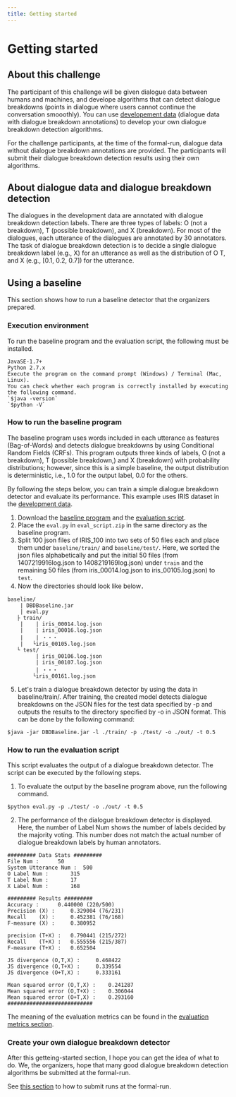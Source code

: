 ```yaml
---
title: Getting started
---
```


# Getting started

## About this challenge

The participant of this challenge will be given dialogue data between humans and machines, and develope algorithms that can detect 
dialogue breakdowns (points in dialogue where users cannot continue the conversation smooothly). You can use [developement data](datasets) (dialogue data
with dialogue breakdown annotations) to develop your own dialogue breakdown detection algorithms.

For the challenge participants, at the time of the formal-run, dialogue data without dialogue breakdown annotations are provided.
The participants will submit their dialogue breakdown detection results using their own algorithms.

## About dialogue data and dialogue breakdown detection

The dialogues in the development data are annotated with dialogue breakdown detection labels. There are three types of labels:
O (not a breakdown), T (possible breakdown), and X (breakdown). For most of the dialogues, each utterance of the dialogues are annotated by 30 annotators.
The task of dialogue breakdown detection is to decide a single dialogue breakdown label (e.g., X) for an utterance as well as the distribution of O T, and X
(e.g., [0.1, 0.2, 0.7]) for the utterance.

## Using a baseline

This section shows how to run a baseline detector that the organizers prepared.

### Execution environment

To run the baseline program and the evaluation script, the following must be installed.

~~~~
JavaSE-1.7+
Python 2.7.x
Execute the program on the command prompt (Windows) / Terminal (Mac, Linux). 
You can check whether each program is correctly installed by executing the following command.  
`$java -version`  
`$python -V`
~~~~

### How to run the baseline program

The baseline program uses words included in each utterance as features (Bag-of-Words) and detects dialogue breakdowns by using Conditional Random Fields (CRFs).
This program outputs three kinds of labels, O (not a breakdown), T (possible breakdown,) and X (breakdown) with probability distributions; however,
since this is a simple baseline, the output distribution is deterministic, i.e., 1.0 for the output label, 0.0 for the others.

By following the steps below, you can train a simple dialogue breakdown detector and evaluate its performance. This example uses IRIS dataset in
the [development data](datasets).

1. Download the [baseline program](https://dbd-challenge.github.io/dbdc3/) and the [evaluation script](https://dbd-challenge.github.io/dbdc3/).
2. Place the `eval.py` in `eval_script.zip` in the same directory as the baseline program.
3. Split 100 json files of IRIS_100 into two sets of 50 files each and place them under `baseline/train/` and `baseline/test/`.
   Here, we sorted the json files alphabetically and put the initial 50 files (from 1407219916log.json to 1408219169log.json) under `train` and
   the remaining 50 files (from iris_00014.log.json to iris_00105.log.json) to `test`.
4. Now the directories should look like below．
~~~~
baseline/
    | DBDBaseline.jar 
    | eval.py
   ├ train/
    |    | iris_00014.log.json
    |    | iris_00016.log.json
    |    | ・・・
    |   └iris_00105.log.json
   └ test/
         | iris_00106.log.json
         | iris_00107.log.json
         | ・・・
        └iris_00161.log.json
~~~~
5. Let's train a dialogue breakdown detector by using the data in baseline/train/. After training,
the created model detects dialogue breakdowns on the JSON files for the test data
specified by -p and outputs the results to the directory specified by -o in JSON format. This can be
done by the following command:

`$java -jar DBDBaseline.jar -l ./train/ -p ./test/ -o ./out/ -t 0.5`

### How to run the evaluation script

This script evaluates the output of a dialogue breakdown detector. The script can be executed by the following steps.

1. To evaluate the output by the baseline program above, run the following command.

`$python eval.py -p ./test/ -o ./out/ -t 0.5`

2. The performance of the dialogue breakdown detector is displayed. Here, the number of Label Num shows the
number of labels decided by the majority voting. This number does not match the actual number of dialogue breakdown
labels by human annotators.
~~~~
######### Data Stats #########
File Num : 		50
System Utterance Num : 	500
O Label Num : 		315
T Label Num : 		17
X Label Num : 		168

######### Results #########
Accuracy : 		0.440000 (220/500)
Precision (X) : 	0.329004 (76/231)
Recall    (X) : 	0.452381 (76/168)
F-measure (X) : 	0.380952

precision (T+X) : 	0.790441 (215/272)
Recall    (T+X) : 	0.555556 (215/387)
F-measure (T+X) : 	0.652504

JS divergence (O,T,X) : 	0.468422
JS divergence (O,T+X) : 	0.339554
JS divergence (O+T,X) : 	0.333161

Mean squared error (O,T,X) : 	0.241287
Mean squared error (O,T+X) : 	0.306044
Mean squared error (O+T,X) : 	0.293160
###########################
~~~~

The meaning of the evaluation metrics can be found in the [evaluation metrics section](https://dbd-challenge.github.io/dbdc3/evaluation_metrics).

### Create your own dialogue breakdown detector

After this getteing-started section, I hope you can get the idea of what to do. We, the organizers,
hope that many good dialogue breakdown detection algorithms be submitted at the formal-run.

See [this section](https://dbd-challenge.github.io/dbdc3/how_to_submit_runs) to how to submit runs at the formal-run.




